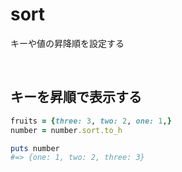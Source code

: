 # sort
  
キーや値の昇降順を設定する
  
<br>

## キーを昇順で表示する
```rb
fruits = {three: 3, two: 2, one: 1,}
number = number.sort.to_h

puts number
#=> {one: 1, two: 2, three: 3}
```

